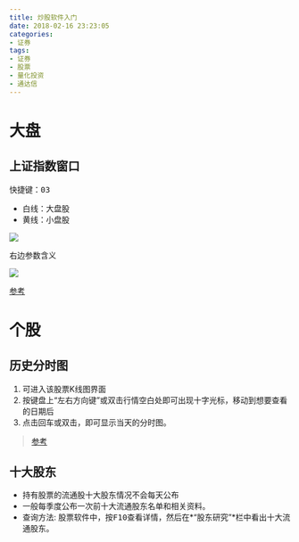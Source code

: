 ```yaml
---
title: 炒股软件入门
date: 2018-02-16 23:23:05
categories:
- 证券
tags:
- 证券
- 股票
- 量化投资
- 通达信
---
```


# 大盘

## 上证指数窗口

快捷键：<kbd>03</kbd>

- 白线：大盘股
- 黄线：小盘股

![](/images/tdx_tutorial/01.png)

右边参数含义

![](/images/tdx_tutorial/02.png)

[参考](https://baike.baidu.com/item/%E7%9B%98%E5%8F%A3/14681650)

# 个股

## 历史分时图

1. 可进入该股票K线图界面
2. 按键盘上“左右方向键”或双击行情空白处即可出现十字光标，移动到想要查看的日期后
3. 点击回车或双击，即可显示当天的分时图。

> [参考](http://www.sohu.com/a/203010773_276450)

## 十大股东

- 持有股票的流通股十大股东情况不会每天公布
- 一般每季度公布一次前十大流通股东名单和相关资料。
- 查询方法: 股票软件中，按<kbd>F10</kbd>查看详情，然后在*“股东研究”*栏中看出十大流通股东。
